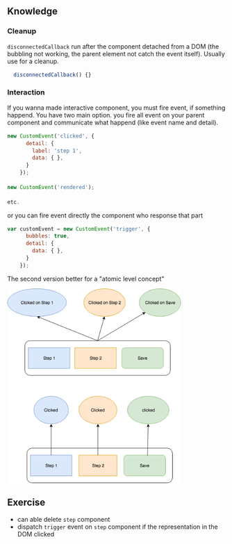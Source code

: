 ## Knowledge

### Cleanup
`disconnectedCallback` run after the component detached from a DOM (the bubbling not working, the parent element not catch the event itself).
Usually use for a cleanup.


```js
  disconnectedCallback() {}
```

### Interaction
If you wanna made interactive component, you must fire event, if something happend. You have two main option. you fire all event on your parent component and communicate what happend (like event name and detail).

```js
new CustomEvent('clicked', {
      detail: {
        label: 'step 1',
        data: { },
      }
    });

new CustomEvent('rendered');

etc.
```

or you can fire event directly the component who response that part
```js
var customEvent = new CustomEvent('trigger', {
      bubbles: true,
      detail: {
        data: { },
      }
    });
```
The second version better for a "atomic level concept"

<img src="../img/events.png" width="400px">


## Exercise

- can able delete ```step``` component
- dispatch ```trigger``` event on ```step``` component if the representation in the DOM clicked


